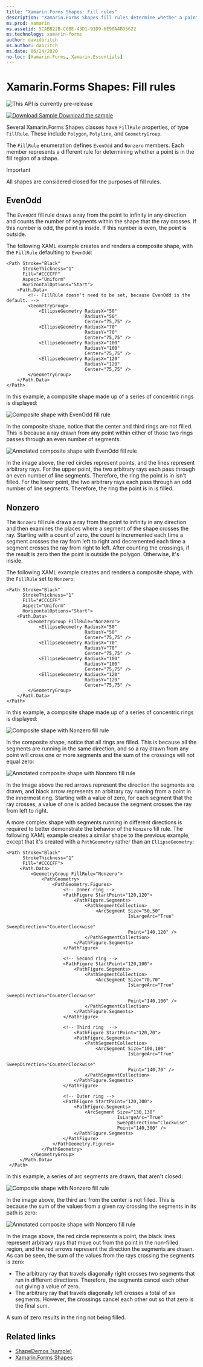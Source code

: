 ```yaml
---
title: "Xamarin.Forms Shapes: Fill rules"
description: "Xamarin.Forms Shapes fill rules determine whether a point is in the fill region of a shape."
ms.prod: xamarin
ms.assetid: 5CABB22B-C6BE-43D1-91D9-6E90A4BD5622
ms.technology: xamarin-forms
author: davidbritch
ms.author: dabritch
ms.date: 06/24/2020
no-loc: [Xamarin.Forms, Xamarin.Essentials]
---
```


# Xamarin.Forms Shapes: Fill rules

![](~/media/shared/preview.png "This API is currently pre-release")

[![Download Sample](~/media/shared/download.png) Download the sample](https://docs.microsoft.com/samples/xamarin/xamarin-forms-samples/userinterface-shapesdemos/)

Several Xamarin.Forms Shapes classes have `FillRule` properties, of type `FillRule`. These include `Polygon`, `Polyline`, and `GeometryGroup`.

The `FillRule` enumeration defines `EvenOdd` and `Nonzero` members. Each member represents a different rule for determining whether a point is in the fill region of a shape.

> [!IMPORTANT]
> All shapes are considered closed for the purposes of fill rules.

## EvenOdd

The `EvenOdd` fill rule draws a ray from the point to infinity in any direction and counts the number of segments within the shape that the ray crosses. If this number is odd, the point is inside. If this number is even, the point is outside.

The following XAML example creates and renders a composite shape, with the `FillRule` defaulting to `EvenOdd`:

```xaml
<Path Stroke="Black"
      StrokeThickness="1"
      Fill="#CCCCFF"
      Aspect="Uniform"
      HorizontalOptions="Start">
    <Path.Data>
        <!-- FillRule doesn't need to be set, because EvenOdd is the default. -->
        <GeometryGroup>
            <EllipseGeometry RadiusX="50"
                             RadiusY="50"
                             Center="75,75" />
            <EllipseGeometry RadiusX="70"
                             RadiusY="70"
                             Center="75,75" />
            <EllipseGeometry RadiusX="100"
                             RadiusY="100"
                             Center="75,75" />
            <EllipseGeometry RadiusX="120"
                             RadiusY="120"
                             Center="75,75" />
        </GeometryGroup>
    </Path.Data>
</Path>
```

In this example, a composite shape made up of a series of concentric rings is displayed:

![Composite shape with EvenOdd fill rule](fillrule-images/evenodd.png "Composite shape with EvenOdd fill rule")

In the composite shape, notice that the center and third rings are not filled. This is because a ray drawn from any point within either of those two rings passes through an even number of segments:

![Annotated composite shape with EvenOdd fill rule](fillrule-images/evenodd-annotated.png "Annotated composite shape with EvenOdd fill rule")

In the image above, the red circles represent points, and the lines represent arbitrary rays. For the upper point, the two arbitrary rays each pass through an even number of line segments. Therefore, the ring the point is in isn't filled. For the lower point, the two arbitrary rays each pass through an odd number of line segments. Therefore, the ring the point is in is filled.

## Nonzero

The `Nonzero` fill rule draws a ray from the point to infinity in any direction and then examines the places where a segment of the shape crosses the ray. Starting with a count of zero, the count is incremented each time a segment crosses the ray from left to right and decremented each time a segment crosses the ray from right to left. After counting the crossings, if the result is zero then the point is outside the polygon. Otherwise, it's inside.

The following XAML example creates and renders a composite shape, with the `FillRule` set to `Nonzero`:

```xaml
<Path Stroke="Black"
      StrokeThickness="1"
      Fill="#CCCCFF"
      Aspect="Uniform"
      HorizontalOptions="Start">
    <Path.Data>
        <GeometryGroup FillRule="Nonzero">
            <EllipseGeometry RadiusX="50"
                             RadiusY="50"
                             Center="75,75" />
            <EllipseGeometry RadiusX="70"
                             RadiusY="70"
                             Center="75,75" />
            <EllipseGeometry RadiusX="100"
                             RadiusY="100"
                             Center="75,75" />
            <EllipseGeometry RadiusX="120"
                             RadiusY="120"
                             Center="75,75" />
        </GeometryGroup>
    </Path.Data>
</Path>
```

In this example, a composite shape made up of a series of concentric rings is displayed:

![Composite shape with Nonzero fill rule](fillrule-images/nonzero.png "Composite shape with Nonzero fill rule")

In the composite shape, notice that all rings are filled. This is because all the segments are running in the same direction, and so a ray drawn from any point will cross one or more segments and the sum of the crossings will not equal zero:

![Annotated composite shape with Nonzero fill rule](fillrule-images/nonzero-annotated.png "Annotated composite shape with Nonzero fill rule")

In the image above the red arrows represent the direction the segments are drawn, and black arrow represents an arbitrary ray running from a point in the innermost ring. Starting with a value of zero, for each segment that the ray crosses, a value of one is added because the segment crosses the ray from left to right.

A more complex shape with segments running in different directions is required to better demonstrate the behavior of the `Nonzero` fill rule. The following XAML example creates a similar shape to the previous example, except that it's created with a `PathGeometry` rather than an `EllipseGeometry`:

```xaml
<Path Stroke="Black"
      StrokeThickness="1"
      Fill="#CCCCFF">
     <Path.Data>
         <GeometryGroup FillRule="Nonzero">
             <PathGeometry>
                 <PathGeometry.Figures>
                     <!-- Inner ring -->
                     <PathFigure StartPoint="120,120">
                         <PathFigure.Segments>
                             <PathSegmentCollection>
                                 <ArcSegment Size="50,50"
                                             IsLargeArc="True"
                                             SweepDirection="CounterClockwise"
                                             Point="140,120" />
                             </PathSegmentCollection>
                         </PathFigure.Segments>
                     </PathFigure>

                     <!-- Second ring -->
                     <PathFigure StartPoint="120,100">
                         <PathFigure.Segments>
                             <PathSegmentCollection>
                                 <ArcSegment Size="70,70"
                                             IsLargeArc="True"
                                             SweepDirection="CounterClockwise"
                                             Point="140,100" />
                             </PathSegmentCollection>
                         </PathFigure.Segments>
                     </PathFigure>

                     <!-- Third ring  -->
                         <PathFigure StartPoint="120,70">
                         <PathFigure.Segments>
                             <PathSegmentCollection>
                                 <ArcSegment Size="100,100"
                                             IsLargeArc="True"
                                             SweepDirection="CounterClockwise"
                                             Point="140,70" />
                             </PathSegmentCollection>
                         </PathFigure.Segments>
                     </PathFigure>

                     <!-- Outer ring -->
                     <PathFigure StartPoint="120,300">
                         <PathFigure.Segments>
                             <ArcSegment Size="130,130"
                                         IsLargeArc="True"
                                         SweepDirection="Clockwise"
                                         Point="140,300" />
                         </PathFigure.Segments>
                     </PathFigure>
                 </PathGeometry.Figures>
             </PathGeometry>
         </GeometryGroup>
     </Path.Data>
 </Path>
```

In this example, a series of arc segments are drawn, that aren't closed:

![Composite shape with Nonzero fill rule](fillrule-images/nonzero-gaps.png "Composite shape with Nonzero fill rule")

In the image above, the third arc from the center is not filled. This is because the sum of the values from a given ray crossing the segments in its path is zero:

![Annotated composite shape with Nonzero fill rule](fillrule-images/nonzero-gaps-annotated.png "Annotated composite shape with Nonzero fill rule")

In the image above, the red circle represents a point, the black lines represent arbitrary rays that move out from the point in the non-filled region, and the red arrows represent the direction the segments are drawn. As can be seen, the sum of the values from the rays crossing the segments is zero:

- The arbitrary ray that travels diagonally right crosses two segments that run in different directions. Therefore, the segments cancel each other out giving a value of zero.
- The arbitrary ray that travels diagonally left crosses a total of six segments. However, the crossings cancel each other out so that zero is the final sum.

A sum of zero results in the ring not being filled.

## Related links

- [ShapeDemos (sample)](https://docs.microsoft.com/samples/xamarin/xamarin-forms-samples/userinterface-shapesdemos/)
- [Xamarin.Forms Shapes](index.md)
